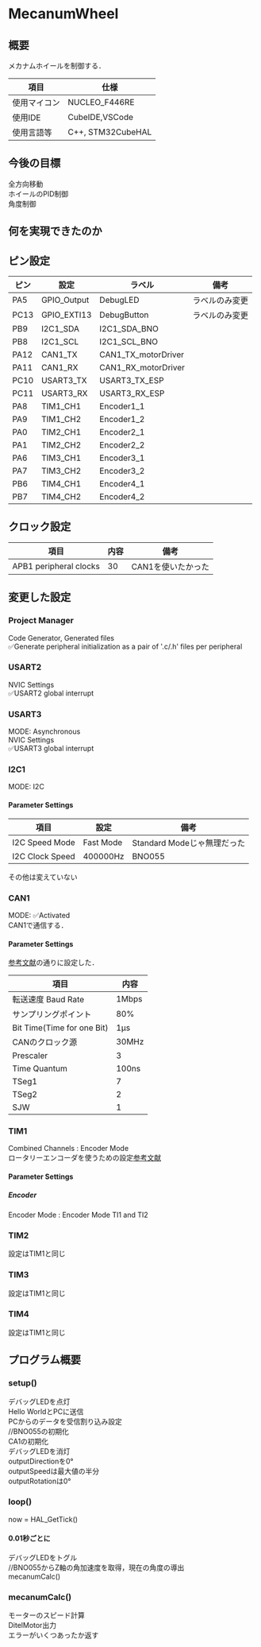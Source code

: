 # MecanumWheel
## 概要
メカナムホイールを制御する．

| 項目         | 仕様              |
| ------------ | ----------------- |
| 使用マイコン | NUCLEO_F446RE     |
| 使用IDE      | CubeIDE,VSCode    |
| 使用言語等   | C++, STM32CubeHAL |

## 今後の目標
全方向移動\
ホイールのPID制御\
角度制御

## 何を実現できたのか

## ピン設定
| ピン | 設定        | ラベル              | 備考           |
| ---- | ----------- | ------------------- | -------------- |
| PA5  | GPIO_Output | DebugLED            | ラベルのみ変更 |
| PC13 | GPIO_EXTI13 | DebugButton         | ラベルのみ変更 |
| PB9  | I2C1_SDA    | I2C1_SDA_BNO        |                |
| PB8  | I2C1_SCL    | I2C1_SCL_BNO        |                |
| PA12 | CAN1_TX     | CAN1_TX_motorDriver |                |
| PA11 | CAN1_RX     | CAN1_RX_motorDriver |                |
| PC10 | USART3_TX   | USART3_TX_ESP       |                |
| PC11 | USART3_RX   | USART3_RX_ESP       |                |
| PA8  | TIM1_CH1    | Encoder1_1          |                |
| PA9  | TIM1_CH2    | Encoder1_2          |                |
| PA0  | TIM2_CH1    | Encoder2_1          |                |
| PA1  | TIM2_CH2    | Encoder2_2          |                |
| PA6  | TIM3_CH1    | Encoder3_1          |                |
| PA7  | TIM3_CH2    | Encoder3_2          |                |
| PB6  | TIM4_CH1    | Encoder4_1          |                |
| PB7  | TIM4_CH2    | Encoder4_2          |                |

## クロック設定
| 項目                   | 内容 | 備考               |
| ---------------------- | ---- | ------------------ |
| APB1 peripheral clocks | 30   | CAN1を使いたかった |

## 変更した設定
### Project Manager
Code Generator, Generated files\
✅Generate peripheral initialization as a pair of '.c/.h' files per peripheral
### USART2
NVIC Settings\
✅USART2 global interrupt
### USART3
MODE: Asynchronous\
NVIC Settings\
✅USART3 global interrupt
### I2C1
MODE: I2C
#### Parameter Settings
| 項目            | 設定      | 備考                        |
| --------------- | --------- | --------------------------- |
| I2C Speed Mode  | Fast Mode | Standard Modeじゃ無理だった |
| I2C Clock Speed | 400000Hz  | BNO055                      |

その他は変えていない
### CAN1
MODE: ✅Activated\
CAN1で通信する．
#### Parameter Settings
[参考文献](https://hsdev.co.jp/stm32-can/)の通りに設定した．

| 項目                       | 内容  |
| -------------------------- | ----- |
| 転送速度 Baud Rate         | 1Mbps |
| サンプリングポイント       | 80%   |
| Bit Time(Time for one Bit) | 1μs   |
| CANのクロック源            | 30MHz |
| Prescaler                  | 3     |
| Time Quantum               | 100ns |
| TSeg1                      | 7     |
| TSeg2                      | 2     |
| SJW                        | 1     |

### TIM1
Combined Channels : Encoder Mode\
ロータリーエンコーダを使うための設定[参考文献](https://www.shujima.work/entry/2019/05/28/221629#%E3%82%A8%E3%83%B3%E3%82%B3%E3%83%BC%E3%83%80%E3%81%AE%E3%83%94%E3%83%B3%E8%A8%AD%E5%AE%9A)
#### Parameter Settings
##### Encoder
Encoder Mode : Encoder Mode TI1 and TI2
### TIM2
設定はTIM1と同じ
### TIM3
設定はTIM1と同じ
### TIM4
設定はTIM1と同じ

## プログラム概要
### setup()
デバッグLEDを点灯\
Hello WorldとPCに送信\
PCからのデータを受信割り込み設定\
//BNO055の初期化\
CA1の初期化\
デバッグLEDを消灯\
outputDirectionを0°\
outputSpeedは最大値の半分\
outputRotationは0°
### loop()
now = HAL_GetTick()
#### 0.01秒ごとに
デバッグLEDをトグル\
//BNO055からZ軸の角加速度を取得，現在の角度の導出\
mecanumCalc()
### mecanumCalc()
モーターのスピード計算\
DitelMotor出力\
エラーがいくつあったか返す
